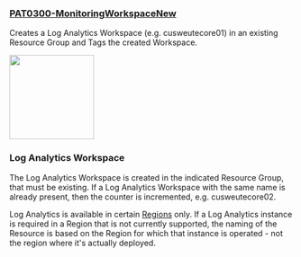 ### [PAT0300-MonitoringWorkspaceNew](https://raw.githubusercontent.com/fbodmer/AzureGovernance/master/PAT0300-MonitoringWorkspaceNew.ps1)

Creates a Log Analytics Workspace (e.g. cusweutecore01) in an existing Resource Group and Tags the created Workspace.

<img src="https://github.com/fbodmer/AzureGovernance/wiki/Runbooks/PAT0300.png" width="150">

### Log Analytics Workspace
The Log Analytics Workspace is created in the indicated Resource Group, that must be existing. If a Log Analytics Workspace with the same name is already present, then the counter is incremented, e.g. cusweutecore02.

Log Analytics is available in certain [Regions](https://azure.microsoft.com/en-us/global-infrastructure/services/?products=log-analytics&regions=all) only. If a Log Analytics instance is required in a Region that is not currently supported, the naming of the Resource is based on the Region for which that instance is operated - not the region where it's actually deployed. 
